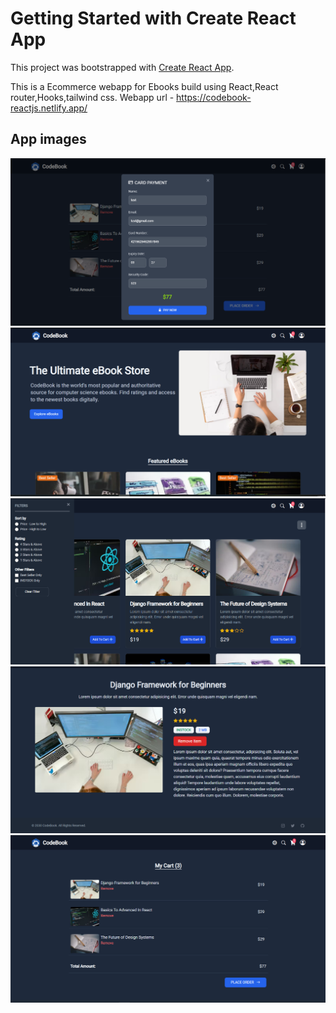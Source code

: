 # Getting Started with Create React App

This project was bootstrapped with [Create React App](https://github.com/facebook/create-react-app).

This is a Ecommerce webapp for Ebooks build using React,React router,Hooks,tailwind css.
Webapp url - https://codebook-reactjs.netlify.app/ 

## App images

![Alt text](ecom-5.PNG) ![Alt text](ecom1.PNG) ![Alt text](ecom-2.PNG) ![Alt text](ecom-3.PNG) ![Alt text](ecom-4.PNG)

